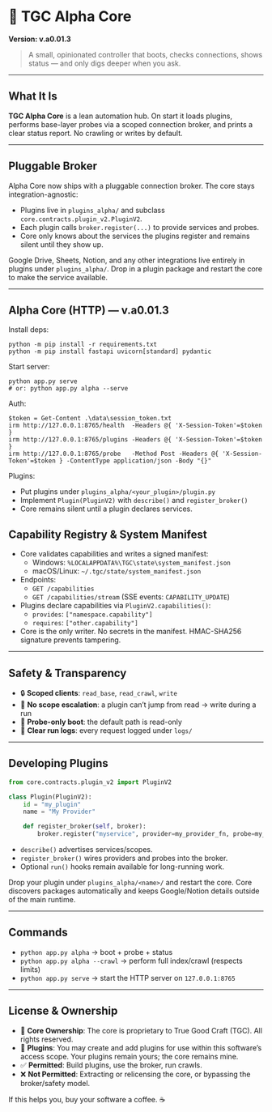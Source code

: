 # 🤖 TGC Alpha Core

**Version: v.a0.01.3**

> A small, opinionated controller that boots, checks connections, shows status — and only digs deeper when you ask.

---

## What It Is

**TGC Alpha Core** is a lean automation hub. On start it loads plugins, performs base-layer probes via a scoped connection broker, and prints a clear status report. No crawling or writes by default.

---

## Pluggable Broker

Alpha Core now ships with a pluggable connection broker. The core stays integration-agnostic:

* Plugins live in `plugins_alpha/` and subclass `core.contracts.plugin_v2.PluginV2`.
* Each plugin calls `broker.register(...)` to provide services and probes.
* Core only knows about the services the plugins register and remains silent until they show up.

Google Drive, Sheets, Notion, and any other integrations live entirely in plugins under `plugins_alpha/`. Drop in a plugin package and restart the core to make the service available.

---

## Alpha Core (HTTP) — v.a0.01.3

Install deps:

```
python -m pip install -r requirements.txt
python -m pip install fastapi uvicorn[standard] pydantic
```

Start server:

```
python app.py serve
# or: python app.py alpha --serve
```

Auth:

```
$token = Get-Content .\data\session_token.txt
irm http://127.0.0.1:8765/health  -Headers @{ 'X-Session-Token'=$token }
irm http://127.0.0.1:8765/plugins -Headers @{ 'X-Session-Token'=$token }
irm http://127.0.0.1:8765/probe   -Method Post -Headers @{ 'X-Session-Token'=$token } -ContentType application/json -Body "{}"
```

Plugins:

* Put plugins under `plugins_alpha/<your_plugin>/plugin.py`
* Implement `Plugin(PluginV2)` with `describe()` and `register_broker()`
* Core remains silent until a plugin declares services.

## Capability Registry & System Manifest

- Core validates capabilities and writes a signed manifest:
  - Windows: `%LOCALAPPDATA%\TGC\state\system_manifest.json`
  - macOS/Linux: `~/.tgc/state/system_manifest.json`
- Endpoints:
  - `GET /capabilities`
  - `GET /capabilities/stream`  (SSE events: `CAPABILITY_UPDATE`)
- Plugins declare capabilities via `PluginV2.capabilities()`:
  - `provides`: `["namespace.capability"]`
  - `requires`: `["other.capability"]`
- Core is the only writer. No secrets in the manifest. HMAC-SHA256 signature prevents tampering.

---

## Safety & Transparency

* 🔒 **Scoped clients**: `read_base`, `read_crawl`, `write`
* 🚫 **No scope escalation**: a plugin can’t jump from read → write during a run
* 🧪 **Probe-only boot**: the default path is read-only
* 🧾 **Clear run logs**: every request logged under `logs/`

---

## Developing Plugins

```python
from core.contracts.plugin_v2 import PluginV2

class Plugin(PluginV2):
    id = "my_plugin"
    name = "My Provider"

    def register_broker(self, broker):
        broker.register("myservice", provider=my_provider_fn, probe=my_probe_fn)
```

* `describe()` advertises services/scopes.
* `register_broker()` wires providers and probes into the broker.
* Optional `run()` hooks remain available for long-running work.

Drop your plugin under `plugins_alpha/<name>/` and restart the core. Core discovers packages automatically and keeps Google/Notion details outside of the main runtime.

---

## Commands

* `python app.py alpha` → boot + probe + status
* `python app.py alpha --crawl` → perform full index/crawl (respects limits)
* `python app.py serve` → start the HTTP server on `127.0.0.1:8765`

---

## License & Ownership

* 🧿 **Core Ownership**: The core is proprietary to True Good Craft (TGC). All rights reserved.
* 🔌 **Plugins**: You may create and add plugins for use within this software’s access scope. Your plugins remain yours; the core remains mine.
* ✅ **Permitted**: Build plugins, use the broker, run crawls.
* ❌ **Not Permitted**: Extracting or relicensing the core, or bypassing the broker/safety model.

If this helps you, buy your software a coffee. ☕️
